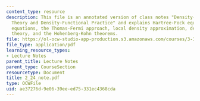 ```yaml
---
content_type: resource
description: This file is an annotated version of class notes "Density-Functional
  Theory and Density-Functional Practice" and explains Hartree-Fock equations, Kohn-Sham
  equations, the Thomas-Fermi approach, local density approximation, density-functional
  theory, and the Hohenberg-Kohn theorems.
file: https://ol-ocw-studio-app-production.s3.amazonaws.com/courses/3-320-atomistic-computer-modeling-of-materials-sma-5107-spring-2005/ae37276d9e0639eeed75331ec4368cda_2_24_note.pdf
file_type: application/pdf
learning_resource_types:
- Lecture Notes
parent_title: Lecture Notes
parent_type: CourseSection
resourcetype: Document
title: 2_24_note.pdf
type: OCWFile
uid: ae37276d-9e06-39ee-ed75-331ec4368cda
---
```

